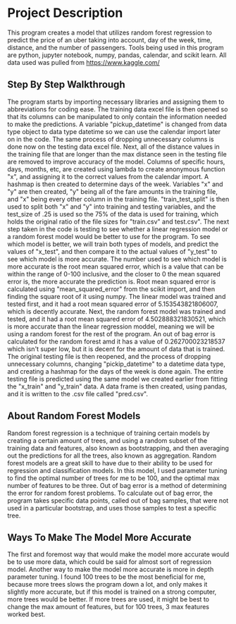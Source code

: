 # Project Description

This program creates a model that utilizes random forest regression to predict the price of an uber taking into account, day of the week, time, distance, and the number of passengers. 
Tools being used in this program are python, jupyter notebook, numpy, pandas, calendar, and scikit learn.
All data used was pulled from https://www.kaggle.com/

## Step By Step Walkthrough

The program starts by importing necessary libraries and assigning them to abbreviations for coding ease. 
The training data excel file is then opened so that its columns can be manipulated to only contain the information needed to make the predictions.
A variable "pickup_datetime" is changed from data type object to data type datetime so we can use the calendar import later on in the code.
The same process of dropping unnecessary columns is done now on the testing data excel file.
Next, all of the distance values in the training file that are longer than the max distance seen in the testing file are removed to improve accuracy of the model.
Columns of specific hours, days, months, etc, are created using lambda to create anonymous function "x", and assigning it to the correct values from the calendar import.
A hashmap is then created to determine days of the week.
Variables "x" and "y" are then created, "y" being all of the fare amounts in the training file, and "x" being every other column in the training file.
"train_test_split" is then used to split both "x" and "y" into training and testing variables, and the test_size of .25 is used so the 75% of the data is used for training, which holds the original ratio of the file sizes for "train.csv" and test.csv".
The next step taken in the code is testing to see whether a linear regression model or a random forest model would be better to use for the program.
To see which model is better, we will train both types of models, and predict the values of "x_test", and then compare it to the actual values of "y_test" to see which model is more accurate.
The number used to see which model is more accurate is the root mean squared error, which is a value that can be within the range of 0-100 inclusive, and the closer to 0 the mean squared error is, the more accurate the prediction is.
Root mean squared error is calculated using "mean_squared_error" from the scikit import, and then finding the square root of it using numpy.
The linear model was trained and tested first, and it had a root mean squared error of 5.153543821806007, which is decently accurate.
Next, the random forest model was trained and tested, and it had a root mean squared error of 4.502888321830521, which is more accurate than the linear regression moddel, meaning we will be using a random forest for the rest of the program.
An out of bag error is calculated for the random forest amd it has a value of 0.262700023218537 which isn't super low, but it is decent for the amount of data that is trained.
The original testing file is then reopened, and the process of dropping unnecessary columns, changing "pickip_datetime" to a datetime data type, and creating a hashmap for the days of the week is done again.
The entire testing file is predicted using the same model we created earlier from fitting the "x_train" and "y_train" data.
A data frame is then created, using pandas, and it is written to the .csv file called "pred.csv".

## About Random Forest Models

Random forest regression is a technique of training certain models by creating a certain amount of trees, and using a random subset of the training data and features, also known as bootstrapping, and then averaging out the predictions for all the trees, also known as aggregation.
Random forest models are a great skill to have due to their ability to be used for regression and classification models.
In this model, I used parameter tuning to find the optimal number of trees for me to be 100, and the optimal max number of features to be three.
Out of bag error is a method of determining the error for random forest problems. 
To calculate out of bag error, the program takes specific data points, called out of bag samples, that were not used in a particular bootstrap, and uses those samples to test a specific tree.

## Ways To Make The Model More Accurate

The first and foremost way that would make the model more accurate would be to use more data, which could be said for almost sort of regression model.
Another way to make the model more accurate is more in depth parameter tuning.
I found 100 trees to be the most beneficial for me, because more trees slows the program down a lot, and only makes it slightly more accurate, but if this model is trained on a strong computer, more trees would be better.
If more trees are used, it might be best to change the max amount of features, but for 100 trees, 3 max features worked best. 
